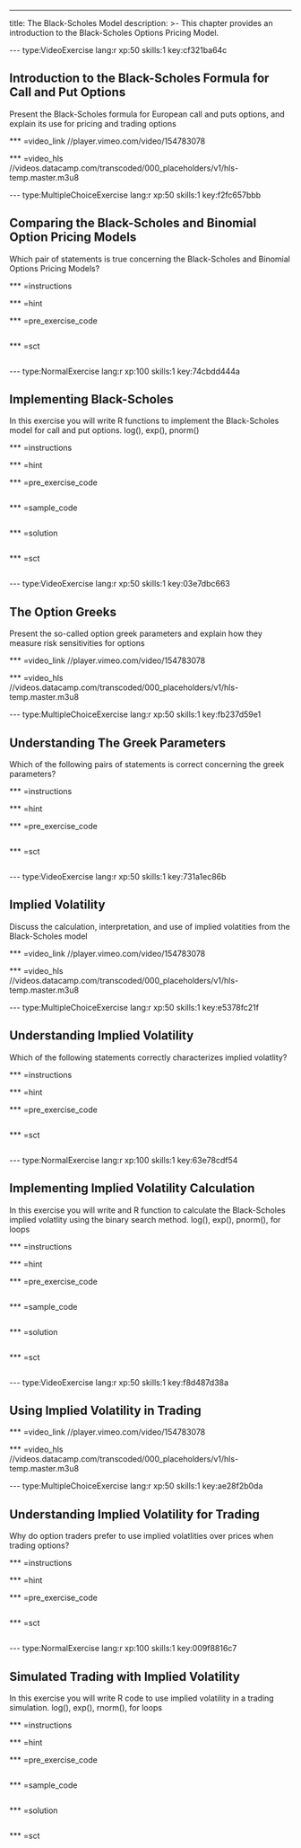 ---
title: The Black-Scholes Model
description: >-
  This chapter provides an introduction to the Black-Scholes Options Pricing
  Model.

--- type:VideoExercise lang:r xp:50 skills:1 key:cf321ba64c
## Introduction to the Black-Scholes Formula for Call and Put Options

Present the Black-Scholes formula for European call and puts options, and explain its use for pricing and trading options

*** =video_link
//player.vimeo.com/video/154783078

*** =video_hls
//videos.datacamp.com/transcoded/000_placeholders/v1/hls-temp.master.m3u8

--- type:MultipleChoiceExercise lang:r xp:50 skills:1 key:f2fc657bbb
## Comparing the Black-Scholes and Binomial Option Pricing Models

Which pair of statements is true concerning the Black-Scholes and Binomial Options Pricing Models?

*** =instructions

*** =hint

*** =pre_exercise_code
```{r}

```

*** =sct
```{r}

```

--- type:NormalExercise lang:r xp:100 skills:1 key:74cbdd444a
## Implementing Black-Scholes

In this exercise you will write R functions to implement the Black-Scholes model for call and put options. log(), exp(), pnorm()

*** =instructions

*** =hint

*** =pre_exercise_code
```{r}

```

*** =sample_code
```{r}

```

*** =solution
```{r}

```

*** =sct
```{r}

```

--- type:VideoExercise lang:r xp:50 skills:1 key:03e7dbc663
## The Option Greeks

Present the so-called option greek parameters and explain how they measure risk sensitivities for options

*** =video_link
//player.vimeo.com/video/154783078

*** =video_hls
//videos.datacamp.com/transcoded/000_placeholders/v1/hls-temp.master.m3u8

--- type:MultipleChoiceExercise lang:r xp:50 skills:1 key:fb237d59e1
## Understanding The Greek Parameters

Which of the following pairs of statements is correct concerning the greek parameters?

*** =instructions

*** =hint

*** =pre_exercise_code
```{r}

```

*** =sct
```{r}

```

--- type:VideoExercise lang:r xp:50 skills:1 key:731a1ec86b
## Implied Volatility

Discuss the calculation, interpretation, and use of implied volatities from the Black-Scholes model

*** =video_link
//player.vimeo.com/video/154783078

*** =video_hls
//videos.datacamp.com/transcoded/000_placeholders/v1/hls-temp.master.m3u8

--- type:MultipleChoiceExercise lang:r xp:50 skills:1 key:e5378fc21f
## Understanding Implied Volatility

Which of the following statements correctly characterizes implied volatlity?

*** =instructions

*** =hint

*** =pre_exercise_code
```{r}

```

*** =sct
```{r}

```

--- type:NormalExercise lang:r xp:100 skills:1 key:63e78cdf54
## Implementing Implied Volatility Calculation

In this exercise you will write and R function to calculate the Black-Scholes implied volatlity using the binary search method. log(), exp(), pnorm(), for loops

*** =instructions

*** =hint

*** =pre_exercise_code
```{r}

```

*** =sample_code
```{r}

```

*** =solution
```{r}

```

*** =sct
```{r}

```

--- type:VideoExercise lang:r xp:50 skills:1 key:f8d487d38a
## Using Implied Volatility in Trading



*** =video_link
//player.vimeo.com/video/154783078

*** =video_hls
//videos.datacamp.com/transcoded/000_placeholders/v1/hls-temp.master.m3u8

--- type:MultipleChoiceExercise lang:r xp:50 skills:1 key:ae28f2b0da
## Understanding Implied Volatility for Trading

Why do option traders prefer to use implied volatlities over prices when trading options?

*** =instructions

*** =hint

*** =pre_exercise_code
```{r}

```

*** =sct
```{r}

```

--- type:NormalExercise lang:r xp:100 skills:1 key:009f8816c7
## Simulated Trading with Implied Volatility

In this exercise you will write R code to use implied volatility in a trading simulation. log(), exp(), rnorm(), for loops

*** =instructions

*** =hint

*** =pre_exercise_code
```{r}

```

*** =sample_code
```{r}

```

*** =solution
```{r}

```

*** =sct
```{r}

```

